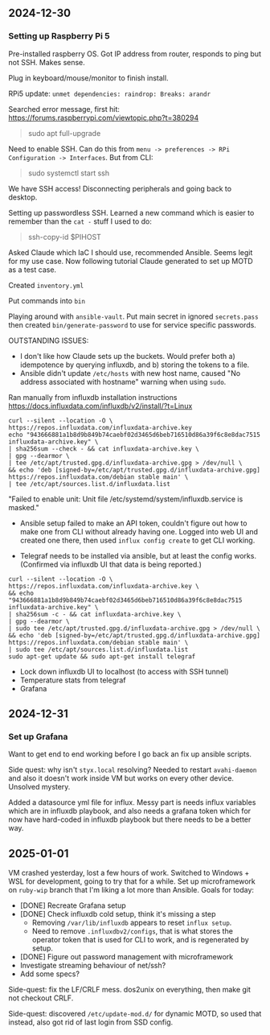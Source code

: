 ## 2024-12-30

### Setting up Raspberry Pi 5

Pre-installed raspberry OS. Got IP address from router, responds to ping but
not SSH. Makes sense.

Plug in keyboard/mouse/monitor to finish install.

RPi5 update: `unmet dependencies: raindrop: Breaks: arandr`

Searched error message, first hit: https://forums.raspberrypi.com/viewtopic.php?t=380294

> sudo apt full-upgrade

Need to enable SSH. Can do this from `menu -> preferences -> RPi Configuration
-> Interfaces`. But from CLI:

> sudo systemctl start ssh

We have SSH access! Disconnecting peripherals and going back to desktop.

Setting up passwordless SSH. Learned a new command which is easier to remember
than the `cat -` stuff I used to do:

> ssh-copy-id $PIHOST

Asked Claude which IaC I should use, recommended Ansible. Seems legit for my
use case. Now following tutorial Claude generated to set up MOTD as a test case.

Created `inventory.yml`

Put commands into `bin`

Playing around with `ansible-vault`. Put main secret in ignored `secrets.pass`
then created `bin/generate-password` to use for service specific passwords.


OUTSTANDING ISSUES:
* I don't like how Claude sets up the buckets. Would prefer both a) idempotence by querying influxdb, and b) storing the tokens to a file.
* Ansible didn't update `/etc/hosts` with new host name, caused "No address associated with hostname" warning when using `sudo`.

Ran manually from influxdb installation instructions https://docs.influxdata.com/influxdb/v2/install/?t=Linux 

```
curl --silent --location -O \
https://repos.influxdata.com/influxdata-archive.key
echo "943666881a1b8d9b849b74caebf02d3465d6beb716510d86a39f6c8e8dac7515  influxdata-archive.key" \
| sha256sum --check - && cat influxdata-archive.key \
| gpg --dearmor \
| tee /etc/apt/trusted.gpg.d/influxdata-archive.gpg > /dev/null \
&& echo 'deb [signed-by=/etc/apt/trusted.gpg.d/influxdata-archive.gpg] https://repos.influxdata.com/debian stable main' \
| tee /etc/apt/sources.list.d/influxdata.list
```

"Failed to enable unit: Unit file /etc/systemd/system/influxdb.service is masked."

* Ansible setup failed to make an API token, couldn't figure out how to make one from CLI without already having one. Logged into web UI and created one there, then used `influx config create` to get CLI working.


* Telegraf needs to be installed via ansible, but at least the config works. (Confirmed via influxdb UI that data is being reported.)

```
curl --silent --location -O \
https://repos.influxdata.com/influxdata-archive.key \
&& echo "943666881a1b8d9b849b74caebf02d3465d6beb716510d86a39f6c8e8dac7515  influxdata-archive.key" \
| sha256sum -c - && cat influxdata-archive.key \
| gpg --dearmor \
| sudo tee /etc/apt/trusted.gpg.d/influxdata-archive.gpg > /dev/null \
&& echo 'deb [signed-by=/etc/apt/trusted.gpg.d/influxdata-archive.gpg] https://repos.influxdata.com/debian stable main' \
| sudo tee /etc/apt/sources.list.d/influxdata.list
sudo apt-get update && sudo apt-get install telegraf
```

* Lock down influxdb UI to localhost (to access with SSH tunnel)
* Temperature stats from telegraf
* Grafana

## 2024-12-31

### Set up Grafana

Want to get end to end working before I go back an fix up ansible scripts.

Side quest: why isn't `styx.local` resolving? Needed to restart `avahi-daemon`
and also it doesn't work inside VM but works on every other device. Unsolved
mystery.

Added a datasource yml file for influx. Messy part is needs influx variables
which are in influxdb playbook, and also needs a grafana token which for now
have hard-coded in influxdb playbook but there needs to be a better way.

## 2025-01-01

VM crashed yesterday, lost a few hours of work. Switched to Windows + WSL for development, going to try that for a while. Set up microframework on `ruby-wip` branch that I'm liking a lot more than Ansible. Goals for today:

* [DONE] Recreate Grafana setup
* [DONE] Check influxdb cold setup, think it's missing a step
  * Removing `/var/lib/influxdb` appears to reset `influx setup`.
  * Need to remove `.influxdbv2/configs`, that is what stores the operator token
    that is used for CLI to work, and is regenerated by setup.
* [DONE] Figure out password management with microframework
* Investigate streaming behaviour of net/ssh?
* Add some specs?

Side-quest: fix the LF/CRLF mess. dos2unix on everything, then make git not checkout CRLF.

Side-quest: discovered `/etc/update-mod.d/` for dynamic MOTD, so used that
instead, also got rid of last login from SSD config.